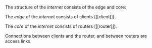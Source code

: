 The structure of the *internet* consists of the edge and core:

The *edge* of the *internet* consists of clients ([[client]]).

The *core* of the *internet* consists of routers ([[router]]). 

Connections between clients and the router, and between routers are access links. 